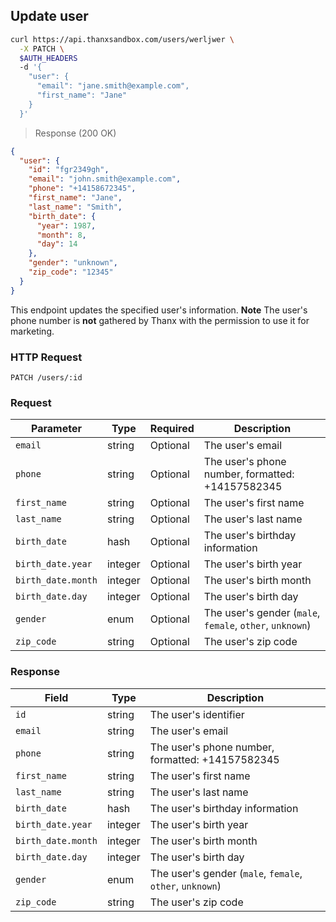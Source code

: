 ## Update user

```bash
curl https://api.thanxsandbox.com/users/werljwer \
  -X PATCH \
  $AUTH_HEADERS
  -d '{
    "user": {
      "email": "jane.smith@example.com",
      "first_name": "Jane"
    }
  }'
```

> Response (200 OK)

```json
{
  "user": {
    "id": "fgr2349gh",
    "email": "john.smith@example.com",
    "phone": "+14158672345",
    "first_name": "Jane",
    "last_name": "Smith",
    "birth_date": {
      "year": 1987,
      "month": 8,
      "day": 14
    },
    "gender": "unknown",
    "zip_code": "12345"
  }
}
```

This endpoint updates the specified user's information. **Note** The user's phone
number is **not** gathered by Thanx with the permission to use it for marketing.

### HTTP Request

`PATCH /users/:id`

### Request

Parameter | Type | Required | Description
--------  | ---- | -------- | -----------
`email` | string | Optional | The user's email
`phone` | string | Optional | The user's phone number, formatted: +14157582345
`first_name` | string | Optional | The user's first name
`last_name` | string | Optional | The user's last name
`birth_date` | hash | Optional | The user's birthday information
`birth_date.year` | integer | Optional | The user's birth year
`birth_date.month` | integer | Optional | The user's birth month
`birth_date.day` | integer | Optional | The user's birth day
`gender` | enum | Optional | The user's gender (`male`, `female`, `other`, `unknown`)
`zip_code` | string | Optional | The user's zip code

### Response

Field | Type | Description
----- | ---- | -----------
`id` | string | The user's identifier
`email` | string | The user's email
`phone` | string | The user's phone number, formatted: +14157582345
`first_name` | string | The user's first name
`last_name` | string | The user's last name
`birth_date` | hash | The user's birthday information
`birth_date.year` | integer | The user's birth year
`birth_date.month` | integer | The user's birth month
`birth_date.day` | integer | The user's birth day
`gender` | enum | The user's gender (`male`, `female`, `other`, `unknown`)
`zip_code` | string | The user's zip code
